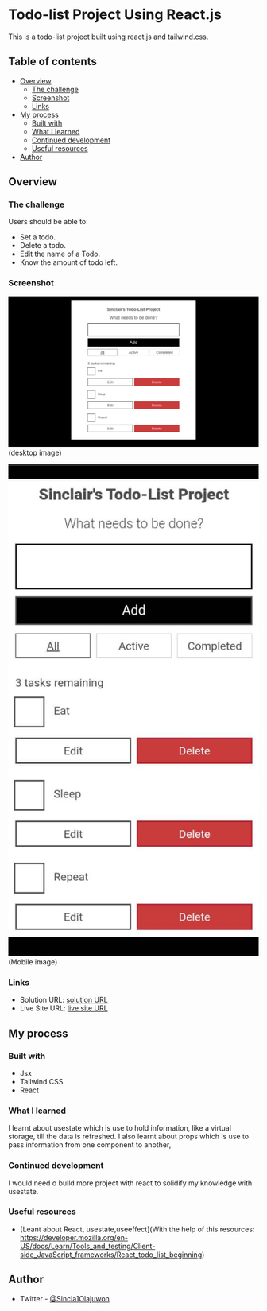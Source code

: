 
#  Todo-list Project Using React.js

This is a todo-list project built using react.js and tailwind.css.

## Table of contents

- [Overview](#overview)
  - [The challenge](#the-challenge)
  - [Screenshot](#screenshot)
  - [Links](#links)
- [My process](#my-process)
  - [Built with](#built-with)
  - [What I learned](#what-i-learned)
  - [Continued development](#continued-development)
  - [Useful resources](#useful-resources)
- [Author](#author)




## Overview

### The challenge

Users should be able to:

- Set a todo.
- Delete a todo.
- Edit the name of a Todo.
- Know the amount of todo left.

### Screenshot

![](./screencapture-todo-list-project-mrzp-vercel-app-2024-09-19-09_34_55.png)(desktop image)

![](./WhatsApp%20Image%202024-09-19%20at%209.38.06%20AM.jpeg)(Mobile image)




### Links

- Solution URL: [solution URL](https://github.com/sinclare210/TodoList-Project)
- Live Site URL: [live site URL](https://todo-list-project-mrzp.vercel.app/)

## My process

### Built with

- Jsx
- Tailwind CSS
- React




### What I learned

I learnt about usestate which is use to hold information, like a virtual storage, till the data is refreshed. I also learnt about props which is use to pass information from one component to another,


### Continued development

I would need o build more project with react to solidify my knowledge with usestate.



### Useful resources

- [Leant about React, usestate,useeffect](With the help of this resources: https://developer.mozilla.org/en-US/docs/Learn/Tools_and_testing/Client-side_JavaScript_frameworks/React_todo_list_beginning) 


## Author

- Twitter - [@Sincla1Olajuwon](https://x.com/Sincla1Olajuwon?t=9Rl_pnqS5YlDRBy-PVlhWQ&s=09)



